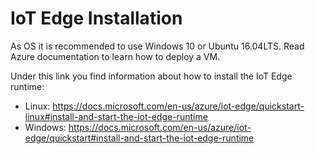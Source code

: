 # IoT Edge Installation

As OS it is recommended to use Windows 10 or Ubuntu 16.04LTS. Read Azure documentation to learn how to deploy a VM.

Under this link you find information about how to install the IoT Edge runtime:

* Linux: https://docs.microsoft.com/en-us/azure/iot-edge/quickstart-linux#install-and-start-the-iot-edge-runtime
* Windows: https://docs.microsoft.com/en-us/azure/iot-edge/quickstart#install-and-start-the-iot-edge-runtime